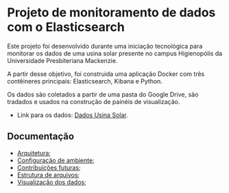 # Projeto de monitoramento de dados com o Elasticsearch

Este projeto foi desenvolvido durante uma iniciação tecnológica para monitorar os dados de uma usina solar presente no campus Higienopólis da Universidade Presbiteriana Mackenzie.


A partir desse objetivo, foi construida uma aplicação Docker com três contêineres principais: Elasticsearch, Kibana e Python. 

Os dados são coletados a partir de uma pasta do Google Drive, são tradados e usados na construção de painéis de visualização.

* Link para os dados: [Dados Usina Solar](https://drive.google.com/drive/folders/1BJVmQrSIuSqF2MDvw-xvkUuKy5Ckfdj8?usp=drive_link).

## Documentação

- [Arquitetura]();
- [Configuração de ambiente]();
- [Contribuições futuras]();
- [Estrutura de arquivos]();
- [Visualização dos dados]();